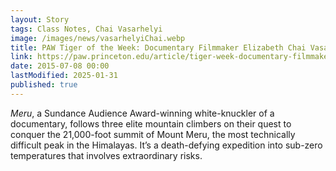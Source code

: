 ```yaml
---
layout: Story
tags: Class Notes, Chai Vasarhelyi
image: /images/news/vasarhelyiChai.webp
title: PAW Tiger of the Week: Documentary Filmmaker Elizabeth Chai Vasarhelyi ’00
link: https://paw.princeton.edu/article/tiger-week-documentary-filmmaker-elizabeth-chai-vasarhelyi-00
date: 2015-07-08 00:00
lastModified: 2025-01-31
published: true
---
```


*Meru*, a Sundance Audience Award-winning white-knuckler of a documentary, follows three elite mountain climbers on their quest to conquer the 21,000-foot summit of Mount Meru, the most technically difficult peak in the Himalayas. It’s a death-defying expedition into sub-zero temperatures that involves extraordinary risks.

